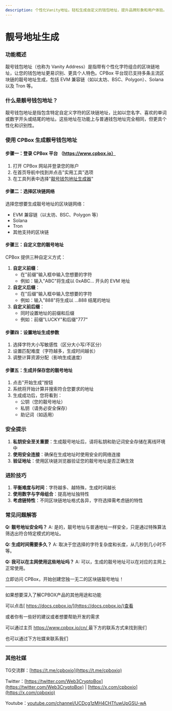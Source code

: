 ```yaml
---
description: 个性化Vanity地址。轻松生成自定义的钱包地址，提升品牌形象和用户体验。安全、快速、简便
---
```


# 靓号地址生成

### 功能概述

靓号钱包地址（也称为 Vanity Address）是指带有个性化字符组合的区块链地址，让您的钱包地址更易识别、更具个人特色。CPBox 平台现已支持多条主流区块链的靓号地址生成，包括 EVM 兼容链（如以太坊、BSC、Polygon）、Solana 以及 Tron 等。

### 什么是靓号钱包地址？

靓号钱包地址是指包含特定自定义字符的区块链地址，比如以您名字、喜欢的单词或数字开头或结尾的地址。这些地址在功能上与普通钱包地址完全相同，但更具个性化和识别性。

### 使用 CPBox 生成靓号钱包地址

#### 步骤一：登录 CPBox 平台 （https://www.cpbox.io）

1. 打开 CPBox 网站并登录您的账户
2. 在首页导航中找到并点击"实用工具"选项
3. 在工具列表中选择"[靓号钱包地址生成器](https://www.cpbox.io/cn/vanity-address)"

#### 步骤二：选择区块链网络

选择您想要生成靓号地址的区块链网络：

* EVM 兼容链（以太坊、BSC、Polygon 等）
* Solana
* Tron
* 其他支持的区块链

#### 步骤三：自定义您的靓号地址

CPBox 提供三种自定义方式：

1. **自定义前缀**：
   * 在"前缀"输入框中输入您想要的字符
   * 例如：输入"ABC"将生成以 0xABC... 开头的 EVM 地址
2. **自定义后缀**：
   * 在"后缀"输入框中输入您想要的字符
   * 例如：输入"888"将生成以 ...888 结尾的地址
3. **自定义前后缀**：
   * 同时设置地址的前缀和后缀
   * 例如：前缀"LUCKY"和后缀"777"

#### 步骤四：设置地址生成参数

1. 选择字符大小写敏感性（区分大小写/不区分）
2. 设置匹配难度（字符越多，生成时间越长）
3. 调整计算资源分配（影响生成速度）

#### 步骤五：生成并保存您的靓号地址

1. 点击"开始生成"按钮
2. 系统将开始计算并搜索符合您要求的地址
3. 生成成功后，您将看到：
   * 公钥（您的靓号地址）
   * 私钥（请务必安全保存）
   * 助记词（如适用）

### 安全提示

1. **私钥安全至关重要**：生成靓号地址后，请将私钥和助记词安全存储在离线环境中
2. **使用安全连接**：确保在生成地址时使用安全的网络连接
3. **验证地址**：使用区块链浏览器验证您的靓号地址是否正确生效

### 进阶技巧

1. **平衡难度与时间**：字符越多、越特殊，生成时间越长
2. **使用数字与字母组合**：提高地址独特性
3. **考虑链特性**：不同区块链地址格式各异，字符选择需考虑链的特性

### 常见问题解答

**Q: 靓号地址安全吗？** A: 是的，靓号地址与普通地址一样安全，只是通过特殊算法筛选出符合特定模式的地址。

**Q: 生成时间需要多久？** A: 取决于您选择的字符复杂度和长度，从几秒到几小时不等。

**Q: 我可以在主网使用这些地址吗？** A: 可以，生成的靓号地址可以在对应的主网上正常使用。

立即访问 CPBox，开始创建您独一无二的区块链靓号地址！

***

如果想要深入了解CPBOX产品的其他用途和功能

可以点击[ https://docs.cpbox.io/](https://docs.cpbox.io/)查看

或者你有一些好的建议或者想要帮助开发的需求

可以通过主页 [https://www.cpbox.io/cn/ ](https://www.cpbox.io/cn/)最下方的联系方式来找到我们

也可以通过下方社媒来联系我们

***

### 其他社媒

TG交流群：[https://t.me/cpboxio](https://t.me/cpboxio)

Twitter：[https://twitter.com/Web3CryptoBox](https://twitter.com/Web3CryptoBox) | [https://x.com/cpboxio](https://x.com/cpboxio)

Youtube：[youtube.com/channel/UCDcg1zMH4CHTfuwUpGSU-wA](../../en/solana-gong-ju/solana-yi-jian-fa-bi.md)

